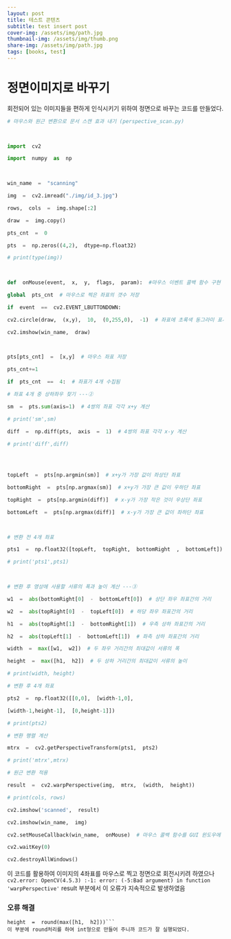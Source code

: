 ```yaml
---
layout: post
title: 테스트 콘텐츠
subtitle: test insert post
cover-img: /assets/img/path.jpg
thumbnail-img: /assets/img/thumb.png
share-img: /assets/img/path.jpg
tags: [books, test]
---
```


# 정면이미지로 바꾸기
회전되어 있는 이미지들을 편하게 인식시키기 위하여 정면으로 바꾸는 코드를 만들었다.
```python
# 마우스와 원근 변환으로 문서 스캔 효과 내기 (perspective_scan.py)

  

import  cv2

import  numpy  as  np

  

win_name  =  "scanning"

img  =  cv2.imread("./img/id_3.jpg")

rows,  cols  =  img.shape[:2]

draw  =  img.copy()

pts_cnt  =  0

pts  =  np.zeros((4,2),  dtype=np.float32)

# print(type(img))

  

def  onMouse(event,  x,  y,  flags,  param):  #마우스 이벤트 콜백 함수 구현 ---①

global  pts_cnt  # 마우스로 찍은 좌표의 갯수 저장

if  event  ==  cv2.EVENT_LBUTTONDOWN:

cv2.circle(draw,  (x,y),  10,  (0,255,0),  -1)  # 좌표에 초록색 동그라미 표시

cv2.imshow(win_name,  draw)

  

pts[pts_cnt]  =  [x,y]  # 마우스 좌표 저장

pts_cnt+=1

if  pts_cnt  ==  4:  # 좌표가 4개 수집됨

# 좌표 4개 중 상하좌우 찾기 ---②

sm  =  pts.sum(axis=1)  # 4쌍의 좌표 각각 x+y 계산

# print('sm',sm)

diff  =  np.diff(pts,  axis  =  1)  # 4쌍의 좌표 각각 x-y 계산

# print('diff',diff)

  
  

topLeft  =  pts[np.argmin(sm)]  # x+y가 가장 값이 좌상단 좌표

bottomRight  =  pts[np.argmax(sm)]  # x+y가 가장 큰 값이 우하단 좌표

topRight  =  pts[np.argmin(diff)]  # x-y가 가장 작은 것이 우상단 좌표

bottomLeft  =  pts[np.argmax(diff)]  # x-y가 가장 큰 값이 좌하단 좌표

  

# 변환 전 4개 좌표

pts1  =  np.float32([topLeft,  topRight,  bottomRight  ,  bottomLeft])

# print('pts1',pts1)

  

# 변환 후 영상에 사용할 서류의 폭과 높이 계산 ---③

w1  =  abs(bottomRight[0]  -  bottomLeft[0])  # 상단 좌우 좌표간의 거리

w2  =  abs(topRight[0]  -  topLeft[0])  # 하당 좌우 좌표간의 거리

h1  =  abs(topRight[1]  -  bottomRight[1])  # 우측 상하 좌표간의 거리

h2  =  abs(topLeft[1]  -  bottomLeft[1])  # 좌측 상하 좌표간의 거리

width  =  max([w1,  w2])  # 두 좌우 거리간의 최대값이 서류의 폭

height  =  max([h1,  h2])  # 두 상하 거리간의 최대값이 서류의 높이

# print(width, height)

# 변환 후 4개 좌표

pts2  =  np.float32([[0,0],  [width-1,0],

[width-1,height-1],  [0,height-1]])

# print(pts2)

# 변환 행렬 계산

mtrx  =  cv2.getPerspectiveTransform(pts1,  pts2)

# print('mtrx',mtrx)

# 원근 변환 적용

result  =  cv2.warpPerspective(img,  mtrx,  (width,  height))

# print(cols, rows)

cv2.imshow('scanned',  result)

cv2.imshow(win_name,  img)

cv2.setMouseCallback(win_name,  onMouse)  # 마우스 콜백 함수를 GUI 윈도우에 등록 ---④

cv2.waitKey(0)

cv2.destroyAllWindows()
```
이 코드를 활용하여 이미지의 4좌표를 마우스로 찍고 정면으로 회전시키려 하였으나 
```cv2.error: OpenCV(4.5.3) :-1: error: (-5:Bad argument) in function 'warpPerspective'``` result 부분에서 이 오류가 지속적으로 발생하였음 

### 오류 해결
``` width  =  round(max([w1,  w2]))  
height  =  round(max([h1,  h2]))```
이 부분에 round처리를 하여 int형으로 만들어 주니까 코드가 잘 실행되었다.
